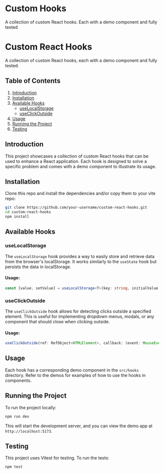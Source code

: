 # Custom Hooks

A collection of custom React hooks. Each with a demo component and fully tested

# Custom React Hooks

A collection of custom React hooks, each with a demo component and fully tested.

## Table of Contents

1. [Introduction](#introduction)
2. [Installation](#installation)
3. [Available Hooks](#available-hooks)
   - [useLocalStorage](#uselocalstorage)
   - [useClickOutside](#useclickoutside)
4. [Usage](#usage)
5. [Running the Project](#running-the-project)
6. [Testing](#testing)

## Introduction

This project showcases a collection of custom React hooks that can be used to enhance a React application. Each hook is designed to solve a specific problem and comes with a demo component to illustrate its usage.

## Installation

Clone this repo and install the dependencies and/or copy them to your vite repo:

```bash
git clone https://github.com/your-username/custom-react-hooks.git
cd custom-react-hooks
npm install
```

## Available Hooks

### useLocalStorage

The `useLocalStorage` hook provides a way to easily store and retrieve data from the browser's localStorage. It works similarly to the `useState` hook but persists the data in localStorage.

#### Usage:

```typescript
const [value, setValue] = useLocalStorage<T>(key: string, initialValue: T)
```

### useClickOutside

The `useClickOutside` hook allows for detecting clicks outside a specified element. This is useful for implementing dropdown menus, modals, or any component that should close when clicking outside.

#### Usage:

```typescript
useClickOutside(ref: RefObject<HTMLElement>, callback: (event: MouseEvent) => void)
```

## Usage

Each hook has a corresponding demo component in the `src/hooks` directory. Refer to the demos for examples of how to use the hooks in components.

## Running the Project

To run the project locally:

```bash
npm run dev
```

This will start the development server, and you can view the demo app at `http://localhost:5173`.

## Testing

This project uses Vitest for testing. To run the tests:

```bash
npm test
```
